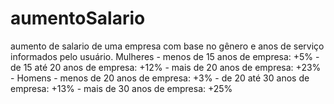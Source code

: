 # aumentoSalario
aumento de salario de uma empresa com base no gênero e anos de serviço informados pelo usuário.   Mulheres - menos de 15 anos de empresa: +5% - de 15 até 20 anos de empresa: +12% - mais de 20 anos de empresa: +23% - Homens - menos de 20 anos de empresa: +3% - de 20 até 30 anos de empresa: +13% - mais de 30 anos de empresa: +25%
